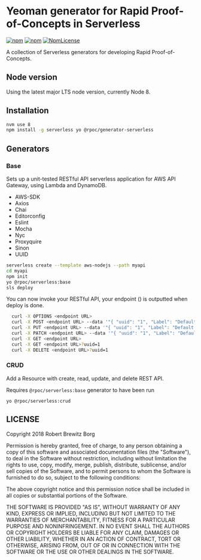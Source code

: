 # Yeoman generator for Rapid Proof-of-Concepts in Serverless

[![npm](https://img.shields.io/npm/v/@rpoc/generator-serverless.svg)](https://www.npmjs.com/package/@rpoc/generator-serverless)
[![npm](https://img.shields.io/npm/dt/@rpoc/generator-serverless.svg)](https://www.npmjs.com/package/@rpoc/generator-serverless)
[![NpmLicense](https://img.shields.io/npm/l/@rpoc/generator-serverless.svg)](https://opensource.org/licenses/MIT)

A collection of Serverless generators for developing Rapid Proof-of-Concepts.

## Node version

Using the latest major LTS node version, currently Node 8.

## Installation

```bash
nvm use 8
npm install -g serverless yo @rpoc/generator-serverless
```

## Generators

### Base

Sets up a unit-tested RESTful API serverless application for AWS API Gateway, using Lambda and DynamoDB.

- AWS-SDK
- Axios
- Chai
- Editorconfig
- Eslint
- Mocha
- Nyc
- Proxyquire
- Sinon
- UUID

```bash
serverless create --template aws-nodejs --path myapi
cd myapi
npm init
yo @rpoc/serverless:base
sls deploy
```

You can now invoke your RESTful API, your endpoint (<endpoint URL>) is outputted when deploy is done.

```bash
  curl -X OPTIONS <endpoint URL>
  curl -X POST <endpoint URL> --data '"{ "uuid": "1", "Label": "Default 1" }'
  curl -X PUT <endpoint URL> --data '"{ "uuid": "1", "Label": "Default One" }'
  curl -X PATCH <endpoint URL> --data '"{ "uuid": "1", "Label": "Default #1" }'
  curl -X GET <endpoint URL>
  curl -X GET <endpoint URL>?uuid=1
  curl -X DELETE <endpoint URL>?uuid=1
```

### CRUD

Add a Resource with create, read, update, and delete REST API.

Requires `@rpoc/serverless:base` generator to have been run

```
yo @rpoc/serverless:crud
```

## LICENSE

Copyright 2018 Robert Brewitz Borg

Permission is hereby granted, free of charge, to any person obtaining a copy of this software and associated documentation files (the "Software"), to deal in the Software without restriction, including without limitation the rights to use, copy, modify, merge, publish, distribute, sublicense, and/or sell copies of the Software, and to permit persons to whom the Software is furnished to do so, subject to the following conditions:

The above copyright notice and this permission notice shall be included in all copies or substantial portions of the Software.

THE SOFTWARE IS PROVIDED "AS IS", WITHOUT WARRANTY OF ANY KIND, EXPRESS OR IMPLIED, INCLUDING BUT NOT LIMITED TO THE WARRANTIES OF MERCHANTABILITY, FITNESS FOR A PARTICULAR PURPOSE AND NONINFRINGEMENT. IN NO EVENT SHALL THE AUTHORS OR COPYRIGHT HOLDERS BE LIABLE FOR ANY CLAIM, DAMAGES OR OTHER LIABILITY, WHETHER IN AN ACTION OF CONTRACT, TORT OR OTHERWISE, ARISING FROM, OUT OF OR IN CONNECTION WITH THE SOFTWARE OR THE USE OR OTHER DEALINGS IN THE SOFTWARE.
